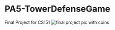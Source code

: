 # PA5-TowerDefenseGame
Final Project for CS151
![final project pic with coins](https://github.com/user-attachments/assets/e217a3cf-e5e8-46d3-bc31-524e92d44553)


